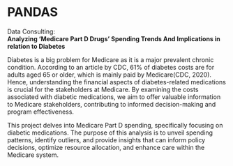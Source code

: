 # PANDAS
Data Consulting:  
**Analyzing ‘Medicare Part D Drugs’ Spending Trends And Implications in relation to Diabetes**

Diabetes is a big problem for Medicare as it is a major prevalent chronic condition. According to an article by CDC, 61% of diabetes costs are for adults aged 65 or older, which is mainly paid by Medicare(CDC, 2020). Hence, understanding the financial aspects of diabetes-related medications is crucial for the stakeholders at Medicare. By examining the costs associated with diabetic medications, we aim to offer valuable information to Medicare stakeholders, contributing to informed decision-making and program effectiveness.

This project delves into Medicare Part D spending, specifically focusing on diabetic medications. The purpose of this analysis is to unveil spending patterns, identify outliers, and provide insights that can inform policy decisions, optimize resource allocation, and enhance care within the Medicare system.
